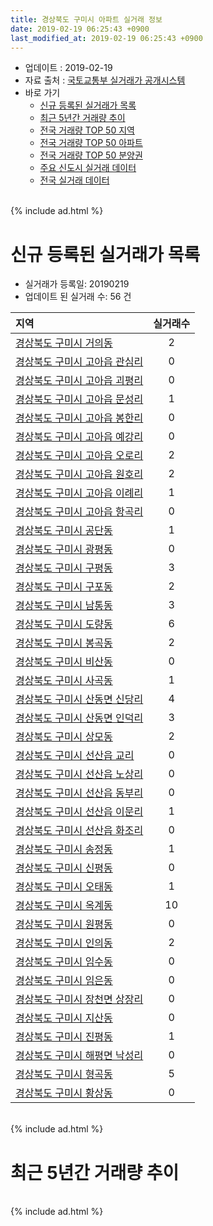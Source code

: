 ```yaml
---
title: 경상북도 구미시 아파트 실거래 정보
date: 2019-02-19 06:25:43 +0900
last_modified_at: 2019-02-19 06:25:43 +0900
---
```


* 업데이트 : 2019-02-19
* 자료 출처 : [국토교통부 실거래가 공개시스템](http://rt.molit.go.kr)
* 바로 가기
    * [신규 등록된 실거래가 목록](#신규-등록된-실거래가-목록)
    * [최근 5년간 거래량 추이](#최근-5년간-거래량-추이)
    * [전국 거래량 TOP 50 지역](https://inasie.github.io/apt-trade-info/최근-3개월-전국에서-가장-거래가-많이-발생한-지역)
    * [전국 거래량 TOP 50 아파트](https://inasie.github.io/apt-trade-info/최근-3개월-전국에서-가장-거래가-많이-발생한-아파트)
    * [전국 거래량 TOP 50 분양권](https://inasie.github.io/apt-trade-info/최근-3개월-전국에서-가장-거래가-많이-발생한-분양권)
    * [주요 신도시 실거래 데이터](https://inasie.github.io/apt-trade-info/주요-신도시)
    * [전국 실거래 데이터](https://inasie.github.io/apt-trade-info/전국)

<br>
{% include ad.html %}
<br>

# 신규 등록된 실거래가 목록
* 실거래가 등록일: 20190219
* 업데이트 된 실거래 수: 56 건


|지역|실거래수|
|:---|:---:|
|[경상북도 구미시 거의동](https://inasie.github.io/apt-trade-info/경상북도-구미시-거의동)|2|
|[경상북도 구미시 고아읍 관심리](https://inasie.github.io/apt-trade-info/경상북도-구미시-고아읍-관심리)|0|
|[경상북도 구미시 고아읍 괴평리](https://inasie.github.io/apt-trade-info/경상북도-구미시-고아읍-괴평리)|0|
|[경상북도 구미시 고아읍 문성리](https://inasie.github.io/apt-trade-info/경상북도-구미시-고아읍-문성리)|1|
|[경상북도 구미시 고아읍 봉한리](https://inasie.github.io/apt-trade-info/경상북도-구미시-고아읍-봉한리)|0|
|[경상북도 구미시 고아읍 예강리](https://inasie.github.io/apt-trade-info/경상북도-구미시-고아읍-예강리)|0|
|[경상북도 구미시 고아읍 오로리](https://inasie.github.io/apt-trade-info/경상북도-구미시-고아읍-오로리)|2|
|[경상북도 구미시 고아읍 원호리](https://inasie.github.io/apt-trade-info/경상북도-구미시-고아읍-원호리)|2|
|[경상북도 구미시 고아읍 이례리](https://inasie.github.io/apt-trade-info/경상북도-구미시-고아읍-이례리)|1|
|[경상북도 구미시 고아읍 항곡리](https://inasie.github.io/apt-trade-info/경상북도-구미시-고아읍-항곡리)|0|
|[경상북도 구미시 공단동](https://inasie.github.io/apt-trade-info/경상북도-구미시-공단동)|1|
|[경상북도 구미시 광평동](https://inasie.github.io/apt-trade-info/경상북도-구미시-광평동)|0|
|[경상북도 구미시 구평동](https://inasie.github.io/apt-trade-info/경상북도-구미시-구평동)|3|
|[경상북도 구미시 구포동](https://inasie.github.io/apt-trade-info/경상북도-구미시-구포동)|2|
|[경상북도 구미시 남통동](https://inasie.github.io/apt-trade-info/경상북도-구미시-남통동)|3|
|[경상북도 구미시 도량동](https://inasie.github.io/apt-trade-info/경상북도-구미시-도량동)|6|
|[경상북도 구미시 봉곡동](https://inasie.github.io/apt-trade-info/경상북도-구미시-봉곡동)|2|
|[경상북도 구미시 비산동](https://inasie.github.io/apt-trade-info/경상북도-구미시-비산동)|0|
|[경상북도 구미시 사곡동](https://inasie.github.io/apt-trade-info/경상북도-구미시-사곡동)|1|
|[경상북도 구미시 산동면 신당리](https://inasie.github.io/apt-trade-info/경상북도-구미시-산동면-신당리)|4|
|[경상북도 구미시 산동면 인덕리](https://inasie.github.io/apt-trade-info/경상북도-구미시-산동면-인덕리)|3|
|[경상북도 구미시 상모동](https://inasie.github.io/apt-trade-info/경상북도-구미시-상모동)|2|
|[경상북도 구미시 선산읍 교리](https://inasie.github.io/apt-trade-info/경상북도-구미시-선산읍-교리)|0|
|[경상북도 구미시 선산읍 노상리](https://inasie.github.io/apt-trade-info/경상북도-구미시-선산읍-노상리)|0|
|[경상북도 구미시 선산읍 동부리](https://inasie.github.io/apt-trade-info/경상북도-구미시-선산읍-동부리)|0|
|[경상북도 구미시 선산읍 이문리](https://inasie.github.io/apt-trade-info/경상북도-구미시-선산읍-이문리)|1|
|[경상북도 구미시 선산읍 화조리](https://inasie.github.io/apt-trade-info/경상북도-구미시-선산읍-화조리)|0|
|[경상북도 구미시 송정동](https://inasie.github.io/apt-trade-info/경상북도-구미시-송정동)|1|
|[경상북도 구미시 신평동](https://inasie.github.io/apt-trade-info/경상북도-구미시-신평동)|0|
|[경상북도 구미시 오태동](https://inasie.github.io/apt-trade-info/경상북도-구미시-오태동)|1|
|[경상북도 구미시 옥계동](https://inasie.github.io/apt-trade-info/경상북도-구미시-옥계동)|10|
|[경상북도 구미시 원평동](https://inasie.github.io/apt-trade-info/경상북도-구미시-원평동)|0|
|[경상북도 구미시 인의동](https://inasie.github.io/apt-trade-info/경상북도-구미시-인의동)|2|
|[경상북도 구미시 임수동](https://inasie.github.io/apt-trade-info/경상북도-구미시-임수동)|0|
|[경상북도 구미시 임은동](https://inasie.github.io/apt-trade-info/경상북도-구미시-임은동)|0|
|[경상북도 구미시 장천면 상장리](https://inasie.github.io/apt-trade-info/경상북도-구미시-장천면-상장리)|0|
|[경상북도 구미시 지산동](https://inasie.github.io/apt-trade-info/경상북도-구미시-지산동)|0|
|[경상북도 구미시 진평동](https://inasie.github.io/apt-trade-info/경상북도-구미시-진평동)|1|
|[경상북도 구미시 해평면 낙성리](https://inasie.github.io/apt-trade-info/경상북도-구미시-해평면-낙성리)|0|
|[경상북도 구미시 형곡동](https://inasie.github.io/apt-trade-info/경상북도-구미시-형곡동)|5|
|[경상북도 구미시 황상동](https://inasie.github.io/apt-trade-info/경상북도-구미시-황상동)|0|


<br>
{% include ad.html %}
<br>

# 최근 5년간 거래량 추이


<div style="width:100%;">
    <canvas id="deal_progress" height="200"></canvas>
</div>

<script>
new Chart(document.getElementById("deal_progress"), {
    type: 'line',
    data: {
        labels: ['201402','201403','201404','201405','201406','201407','201408','201409','201410','201411','201412','201501','201502','201503','201504','201505','201506','201507','201508','201509','201510','201511','201512','201601','201602','201603','201604','201605','201606','201607','201608','201609','201610','201611','201612','201701','201702','201703','201704','201705','201706','201707','201708','201709','201710','201711','201712','201801','201802','201803','201804','201805','201806','201807','201808','201809','201810','201811','201812','201901','201902'],
        datasets: [{
            label: '매매',
            pointRadius: 1,
            data: [544, 628, 476, 413, 415, 434, 459, 643, 588, 509, 460, 603, 430, 636, 618, 465, 409, 415, 453, 460, 517, 390, 327, 282, 304, 452, 335, 295, 344, 352, 387, 290, 436, 335, 320, 248, 343, 346, 294, 333, 393, 362, 361, 380, 342, 375, 349, 504, 584, 633, 431, 478, 358, 329, 349, 320, 501, 332, 262, 296, 92],
            borderColor: "rgba(255, 201, 14, 1)",
            backgroundColor: "rgba(255, 201, 14, 0.5)",
            fill: false,
            lineTension: 0
        },{
            label: '전월세',
            pointRadius: 1,
            data: [457, 428, 390, 319, 311, 305, 291, 289, 311, 313, 241, 330, 330, 330, 308, 311, 304, 330, 332, 244, 287, 275, 314, 353, 426, 428, 324, 336, 279, 253, 299, 243, 279, 292, 308, 331, 415, 332, 317, 320, 396, 334, 458, 412, 300, 344, 395, 490, 439, 476, 350, 334, 320, 282, 272, 205, 298, 240, 289, 244, 75],
            borderColor: "rgba(0, 141, 185, 1)",
            backgroundColor: "rgba(0, 141, 185, 0.5)",
            fill: false,
            lineTension: 0
        }
        ]
    },
    options: {
        responsive: true,
        title: {
            display: false
        },
        tooltips: {
            mode: 'index',
            intersect: false
        },
        hover: {
            mode: 'nearest',
            intersect: true
        },
        scales: {
            xAxes: [{
                display: true,
                scaleLabel: {
                    display: true,
                    labelString: '년/월'
                }
            }],
            yAxes: [{
                display: true,
                ticks: {
                    suggestedMin: 0,
                },
                scaleLabel: {
                    display: true,
                    labelString: '실거래 수'
                }
            }]
        }
    }
});

</script>


<br>
{% include ad.html %}
<br>

